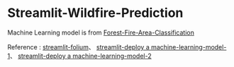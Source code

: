 # Streamlit-Wildfire-Prediction

Machine Learning model is from [Forest-Fire-Area-Classification ](https://github.com/e96031413/Forest-Fire-Area-Classification)

Reference : 
  [streamlit-folium](https://discuss.streamlit.io/t/ann-streamlit-folium-a-component-for-rendering-folium-maps/4367)、
  [streamlit-deploy a machine-learning-model-1](https://www.geeksforgeeks.org/deploy-a-machine-learning-model-using-streamlit-library/)、
  [streamlit-deploy a machine-learning-model-2](https://dev.to/shivam_bhirud/streamlit-deploy-a-machine-learning-model-without-learning-any-web-framework-40dn)
